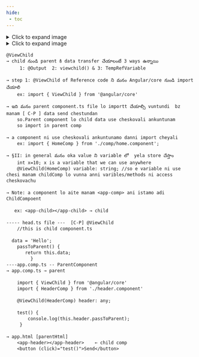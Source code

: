 ```yaml
---
hide:
 - toc
---
```



<details>
  <summary>Click to expand image</summary>
  <img src="images/viewChild2.jpg" alt="Output image" style="max-width: 100%; height: auto;" />
</details>
<details>
  <summary>Click to expand image</summary>
  <img src="images/viewChild.jpg" alt="Output image" style="max-width: 100%; height: auto;" />
</details>


```
@ViewChild  
→ child నుండి parent కి data transfer చేయాలంటే 3 ways ఉన్నాయి  
     1: @Output  2: viewchild() & 3: TempRefVariable

→ step 1: @ViewChild of Reference code ని మనం Angular/core నుండి import చేయాలి  
    ex: import { ViewChild } from '@angular/core'

→ ఇది మనం parent component.ts file lo importt చేయాల్సి vuntundi  bz manam [ C-P ] data send chestundan
    so.Parent component lo child data use cheskovali ankuntunam 
    so import in parent comp

→ a component ni use cheskovali ankuntunamo danni import cheyali   
    ex: import { HomeComp } from './comp/home.component';

→ §II: in general మనం oka value ని variable లో  yela store చేస్తాం  
    int x=10; x is a variable that we can use anywhere  
    @ViewChild(HomeComp) variable: string; //so e variable ni use chesi manam childComp lo vunna anni varibles/methods ni access cheskovachu

→ Note: a component lo aite manam <app-comp> ani istamo adi ChildCompoent  
   
   ex: <app-child></app-child> → child

----- head.ts file ---  [C-P] @ViewChild
    //this is child component.ts

  data = 'Hello';
    passToParent() {
       return this.data;
         }
----app.comp.ts -- ParentComponent
→ app.comp.ts → parent

    import { ViewChild } from '@angular/core'
    import { HeaderComp } from './header.component'

    @ViewChild(HeaderComp) header: any;

    test() {
        console.log(this.header.passToParent);
     }

→ app.html [parentHtml]
    <app-header></app-header>    ← child comp
    <button (click)="test()">Send</button>
```
